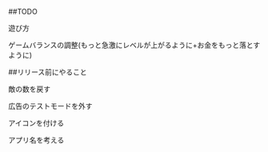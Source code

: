 ##TODO

遊び方

ゲームバランスの調整(もっと急激にレベルが上がるように+お金をもっと落とすように)

##リリース前にやること

敵の数を戻す

広告のテストモードを外す

アイコンを付ける

アプリ名を考える
